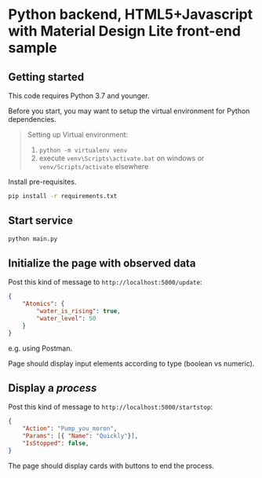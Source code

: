 # Python backend, HTML5+Javascript with Material Design Lite front-end sample

## Getting started

This code requires Python 3.7 and younger.

Before you start, you may want to setup the virtual environment for Python dependencies.

> Setting up Virtual environment:
>
> 1. `python -m virtualenv venv`
> 2. execute `venv\Scripts\activate.bat` on windows or `venv/Scripts/activate` elsewhere

Install pre-requisites.

```bash
pip install -r requirements.txt
```

## Start service

```bash
python main.py
```

## Initialize the page with observed data

Post this kind of message to `http://localhost:5000/update`:

```json
{
    "Atomics": {
        "water_is_rising": true,
        "water_level": 50
    }
}
```

e.g. using Postman.

Page should display input elements according to type (boolean vs numeric).

## Display a _process_

Post this kind of message to `http://localhost:5000/startstop`:

```json
{
    "Action": "Pump_you_moron",
    "Params": [{ "Name": "Quickly"}],
    "IsStopped": false,
}
```

The page should display cards with buttons to end the process.
